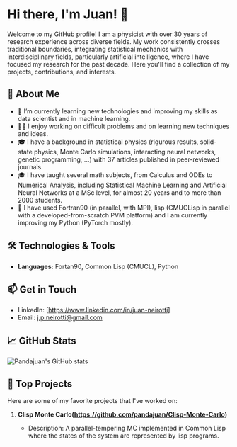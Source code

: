 <!--
## Hi there 👋


**pandajuan/pandajuan** is a ✨ _special_ ✨ repository because its `README.md` (this file) appears on your GitHub profile.

Here are some ideas to get you started:

- 🔭 I’m currently working on ...
- 🌱 I’m currently learning ...
- 👯 I’m looking to collaborate on ...
- 🤔 I’m looking for help with ...
- 💬 Ask me about ...
- 📫 How to reach me: ...
- 😄 Pronouns: ...
- ⚡ Fun fact: ...
-->
# Hi there, I'm Juan! 👋

Welcome to my GitHub profile! 
I am a physicist with over 30 years of research experience across diverse fields. My work consistently crosses traditional boundaries, integrating statistical mechanics with interdisciplinary fields, particularly artificial intelligence, where I have focused my research for the past decade. Here you'll find a collection of my projects, contributions, and interests.

## 🚀 About Me

- 🌱 I’m currently learning new technologies and improving my skills as data scientist and in machine learning.
- 👨‍💻 I enjoy working on difficult problems and on learning new techniques and ideas.
- 🎓 I have a background in statistical physics (rigurous results, solid-state physics, Monte Carlo simulations, interacting neural networks, genetic programming, ...) with 37 articles published in peer-reviewed journals.
- 🎓 I have taught several math subjects, from Calculus and ODEs to Numerical Analysis, including Statistical Machine Learning and Artificial Neural Networks at a MSc level, for almost 20 years and to more than 2000 students.
- 💬 I have used Fortran90 (in parallel, with MPI), lisp (CMUCLisp in parallel with a developed-from-scratch PVM platform) and I am currently improving my Python (PyTorch mostly).

## 🛠️ Technologies & Tools

- **Languages:** Fortan90, Common Lisp (CMUCL), Python

## 📫 Get in Touch

- LinkedIn: [https://www.linkedin.com/in/juan-neirotti]
- Email: j.p.neirotti@gmail.com


## 📈 GitHub Stats

![Pandajuan's GitHub stats](https://github-readme-stats.vercel.app/api?username=pandajuan&show_icons=true&theme=radical)

## 🌟 Top Projects

Here are some of my favorite projects that I've worked on:

1. **Clisp Monte Carlo(https://github.com/pandajuan/Clisp-Monte-Carlo)**
   - Description: A parallel-tempering MC implemented in Common Lisp where the states of the system are represented by lisp programs.

   <!--

2. **[Another Project](https://github.com/pandajuan/another-project)**
   - Description: A brief description of the project.
   - Technologies: [Django, PostgreSQL, Docker]


## 🔗 Links

- [Portfolio](https://your-portfolio.com)
- [Blog](https://your-blog.com)
-->
Thanks for visiting my profile! Feel free to explore my repositories and get in touch if you have any questions or collaboration ideas.
